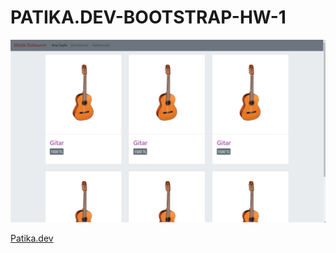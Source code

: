 # PATIKA.DEV-BOOTSTRAP-HW-1

![BOOTSTRAP-HW-1](Bootstrap-HW-1.png)

[Patika.dev](https://www.patika.dev/)